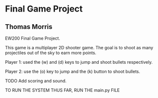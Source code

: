 # Final Game Project
## Thomas Morris
 
 EW200 Final Game Project. 

This game is a multiplayer 2D shooter game. The goal is to shoot as many projectiles out of the sky to earn more points.

Player 1: used the (w) and (d) keys to jump and shoot bullets respectively.

Player 2: use the (o) key to jump and the (k) button to shoot bullets.

TODO Add scoring and sound.

TO RUN THE SYSTEM THUS FAR, RUN THE main.py FILE
